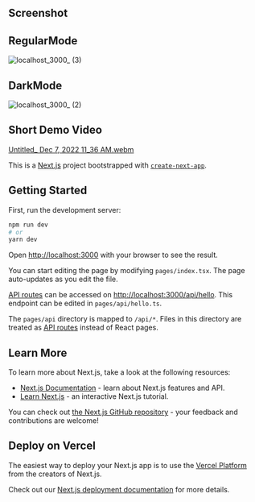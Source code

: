 ## Screenshot 
## RegularMode
![localhost_3000_ (3)](https://user-images.githubusercontent.com/106676739/206236335-910a462f-cf82-4d66-a69e-388d9ad4e58e.png)


## DarkMode
![localhost_3000_ (2)](https://user-images.githubusercontent.com/106676739/206236348-c557a1b7-afd6-489e-a3f9-5f51e90d7fa8.png)

## Short Demo Video

[Untitled_ Dec 7, 2022 11_36 AM.webm](https://user-images.githubusercontent.com/106676739/206237483-4591fad1-154b-4281-a69f-6b45267fd713.webm)



This is a [Next.js](https://nextjs.org/) project bootstrapped with [`create-next-app`](https://github.com/vercel/next.js/tree/canary/packages/create-next-app).

## Getting Started

First, run the development server:

```bash
npm run dev
# or
yarn dev
```

Open [http://localhost:3000](http://localhost:3000) with your browser to see the result.

You can start editing the page by modifying `pages/index.tsx`. The page auto-updates as you edit the file.

[API routes](https://nextjs.org/docs/api-routes/introduction) can be accessed on [http://localhost:3000/api/hello](http://localhost:3000/api/hello). This endpoint can be edited in `pages/api/hello.ts`.

The `pages/api` directory is mapped to `/api/*`. Files in this directory are treated as [API routes](https://nextjs.org/docs/api-routes/introduction) instead of React pages.

## Learn More

To learn more about Next.js, take a look at the following resources:

- [Next.js Documentation](https://nextjs.org/docs) - learn about Next.js features and API.
- [Learn Next.js](https://nextjs.org/learn) - an interactive Next.js tutorial.

You can check out [the Next.js GitHub repository](https://github.com/vercel/next.js/) - your feedback and contributions are welcome!

## Deploy on Vercel

The easiest way to deploy your Next.js app is to use the [Vercel Platform](https://vercel.com/new?utm_medium=default-template&filter=next.js&utm_source=create-next-app&utm_campaign=create-next-app-readme) from the creators of Next.js.

Check out our [Next.js deployment documentation](https://nextjs.org/docs/deployment) for more details.
